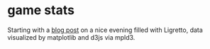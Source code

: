 # game stats

Starting with a [blog post](https://cutebit.de/articles/ligretto/) on a nice evening
filled with Ligretto, data visualized by matplotlib and d3js via mpld3.
